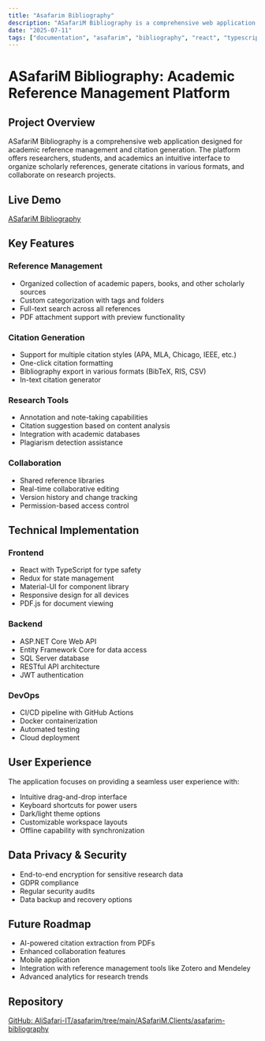 ```yaml
---
title: "Asafarim Bibliography"
description: "ASafariM Bibliography is a comprehensive web application designed for academic reference management and citation generation. The platform offers resea"
date: "2025-07-11"
tags: ["documentation", "asafarim", "bibliography", "react", "typescript", "api", "component", "reference"]
---
```


# ASafariM Bibliography: Academic Reference Management Platform

## Project Overview
ASafariM Bibliography is a comprehensive web application designed for academic reference management and citation generation. The platform offers researchers, students, and academics an intuitive interface to organize scholarly references, generate citations in various formats, and collaborate on research projects.

## Live Demo
[ASafariM Bibliography](https://bibliography.asafarim.com/)

## Key Features

### Reference Management
- Organized collection of academic papers, books, and other scholarly sources
- Custom categorization with tags and folders
- Full-text search across all references
- PDF attachment support with preview functionality

### Citation Generation
- Support for multiple citation styles (APA, MLA, Chicago, IEEE, etc.)
- One-click citation formatting
- Bibliography export in various formats (BibTeX, RIS, CSV)
- In-text citation generator

### Research Tools
- Annotation and note-taking capabilities
- Citation suggestion based on content analysis
- Integration with academic databases
- Plagiarism detection assistance

### Collaboration
- Shared reference libraries
- Real-time collaborative editing
- Version history and change tracking
- Permission-based access control

## Technical Implementation

### Frontend
- React with TypeScript for type safety
- Redux for state management
- Material-UI for component library
- Responsive design for all devices
- PDF.js for document viewing

### Backend
- ASP.NET Core Web API
- Entity Framework Core for data access
- SQL Server database
- RESTful API architecture
- JWT authentication

### DevOps
- CI/CD pipeline with GitHub Actions
- Docker containerization
- Automated testing
- Cloud deployment

## User Experience
The application focuses on providing a seamless user experience with:
- Intuitive drag-and-drop interface
- Keyboard shortcuts for power users
- Dark/light theme options
- Customizable workspace layouts
- Offline capability with synchronization

## Data Privacy & Security
- End-to-end encryption for sensitive research data
- GDPR compliance
- Regular security audits
- Data backup and recovery options

## Future Roadmap
- AI-powered citation extraction from PDFs
- Enhanced collaboration features
- Mobile application
- Integration with reference management tools like Zotero and Mendeley
- Advanced analytics for research trends

## Repository
[GitHub: AliSafari-IT/asafarim/tree/main/ASafariM.Clients/asafarim-bibliography](https://github.com/AliSafari-IT/asafarim/tree/main/ASafariM.Clients/asafarim-bibliography)
